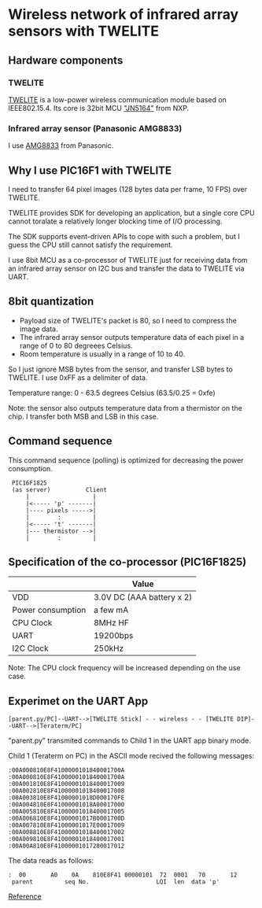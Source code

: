 # Wireless network of infrared array sensors with TWELITE

## Hardware components

### TWELITE

[TWELITE](https://mono-wireless.com/en/) is a low-power wireless communication module based on IEEE802.15.4. Its core is 32bit MCU ["JN5164"](https://www.nxp.com/jp/products/wireless/proprietary-ieee-802.15.4-based/zigbee-and-ieee802.15.4-wireless-microcontroller-with-160-kb-flash-32-kb-ram:JN5164) from NXP.

### Infrared array sensor (Panasonic AMG8833)

I use [AMG8833](https://cdn-learn.adafruit.com/assets/assets/000/043/261/original/Grid-EYE_SPECIFICATIONS%28Reference%29.pdf?1498680225
) from Panasonic.

## Why I use PIC16F1 with TWELITE

I need to transfer 64 pixel images (128 bytes data per frame, 10 FPS) over TWELITE.

TWELITE provides SDK for developing an application, but a single core CPU cannot toralate a relatively longer blocking time of I/O processing.

The SDK supports event-driven APIs to cope with such a problem, but I guess the CPU still cannot satisfy the requirement.

I use 8bit MCU as a co-processor of TWELITE just for receiving data from an infrared array sensor on I2C bus and transfer the data to TWELITE via UART.

## 8bit quantization

- Payload size of TWELITE's packet is 80, so I need to compress the image data.
- The infrared array sensor outputs temperature data of each pixel in a range of 0 to 80 degreees Celsius.
- Room temperature is usually in a range of 10 to 40.

So I just ignore MSB bytes from the sensor, and transfer LSB bytes to TWELITE. I use 0xFF as a delimiter of data.

Temperature range: 0 - 63.5 degrees Celsius (63.5/0.25 = 0xfe)

Note: the sensor also outputs temperature data from a thermistor on the chip. I transfer both MSB and LSB in this case.

## Command sequence

This command sequence (polling) is optimized for decreasing the power consumption.

```
 PIC16F1825           
 (as server)          Client
     |                  |
     |<----- 'p' -------|
     |---- pixels ----->|
     |        :         |
     |<----- 't' -------|
     |--- thermistor -->|
     |        :         |
```

## Specification of the co-processor (PIC16F1825)

|          | Value                  |
|----------|------------------------|
|VDD       | 3.0V DC (AAA battery x 2)      |
|Power consumption| a few mA        |
|CPU Clock | 8MHz HF                |
|UART      | 19200bps               |
|I2C Clock | 250kHz                 |

Note: The CPU clock frequency will be increased depending on the use case.

## Experimet on the UART App

```
[parent.py/PC]--UART-->[TWELITE Stick] - - wireless - - [TWELITE DIP]--UART-->[Teraterm/PC]
```

"parent.py" transmited commands to Child 1 in the UART app binary mode.

Child 1 (Teraterm on PC) in the ASCII mode recived the following messages:
```
:00A000810E8F4100000101840001700A
:00A000810E8F4100000101840001700A
:00A001810E8F41000001018400017009
:00A002810E8F41000001018400017008
:00A003810E8F41000001018D000170FE
:00A004810E8F41000001018A00017000
:00A005810E8F41000001018400017005
:00A006810E8F41000001017B0001700D
:00A007810E8F41000001017E00017009
:00A008810E8F41000001018400017002
:00A009810E8F41000001018400017001
:00A00A810E8F41000001017200017012
```

The data reads as follows:
```
:  00       A0    0A    810E8F41 00000101  72  0001   70       12
 parent         seq No.                   LQI  len  data 'p'
```

[Reference](https://mono-wireless.com/jp/products/TWE-APPS/App_Uart/mode_format.html)

